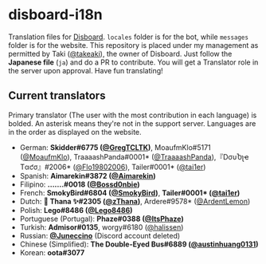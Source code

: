 # disboard-i18n
Translation files for [Disboard](https://disboard.org). `locales` folder is for the bot, while `messages` folder is for the website. This repository is placed under my management as permitted by Taki ([@takeaki](https://github.com/takeaki)), the owner of Disboard. Just follow the **Japanese file** (`ja`) and do a PR to contribute. You will get a Translator role in the server upon approval. Have fun translating!

## Current translators
Primary translator (The user with the most contribution in each language) is bolded. An asterisk means they're not in the support server. Languages are in the order as displayed on the website.

* German: **Skidder#6775 ([@GregTCLTK](https://github.com/GregTCLTK))**, MoaufmKlo#5171 ([@MoaufmKlo](https://github.com/MoaufmKlo)), TraaaashPanda#0001\* ([@TraaaashPanda](https://github.com/TraaaashPanda)),『DσυႦʅҽ Tαƈσ』#2006\* ([@Flo19802006](https://github.com/Flo19802006)), Tailer#0001\* ([@tai1er](https://github.com/tai1er))
* Spanish: **Aimarekin#3872 ([@Aimarekin](https://github.com/Aimarekin))**
* Filipino: **.......#0018 ([@Bossd0nbie](https://github.com/Bossd0nbie))**
* French: **SmokyBird#6804 ([@SmokyBird](https://github.com/SmokyBird))**, **Tailer#0001\* ([@tai1er](https://github.com/tai1er))**
* Dutch: **🌸 Thana ✨#2305 ([@zThana](https://github.com/zThana))**, Ardere#9578\* ([@ArdentLemon](https://github.com/ArdentLemon))
* Polish: **Lego#8486 ([@Lego8486](https://github.com/Lego8486))**
* Portuguese (Portugal): **Phaze#0388 ([@ItsPhaze](https://github.com/ItsPhaze))**
* Turkish: **Admisor#0135**, worgy#6180 ([@halissen](https://github.com/halissen))
* Russian: **[@Juneccino](https://github.com/Juneccino)** (Discord account deleted)
* Chinese (Simplified): **The Double-Eyed Bus#6889 ([@austinhuang0131](https://github.com/austinhuang0131))**
* Korean: **oota#3077**
